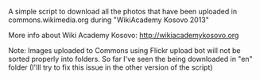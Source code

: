 A simple script to download all the photos that have been uploaded in commons.wikimedia.org during "WikiAcademy Kosovo 2013"

More info about Wiki Academy Kosovo: http://wikiacademykosovo.org


Note: Images uploaded to Commons using Flickr upload bot will not be sorted properly into folders. So far I've seen the being downloaded in "en" folder
(I'lll try to fix this issue in the other version of the script)
